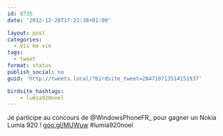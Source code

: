```yaml
---
id: 8735
date: '2012-12-28T17:21:38+01:00'

layout: post
categories:
  - Vis ma vie
tags:
  - tweet
format: status
publish_social: no
guid: 'http://tweets.local/?birdsite_tweet=284710713514151937'

birdsite_hashtags:
    - lumia920noel
---
```


Je participe au concours de @WindowsPhoneFR\_ pour gagner un Nokia Lumia 920 ! [goo.gl/MUWuw](http://goo.gl/MUWuw) #lumia920noel
